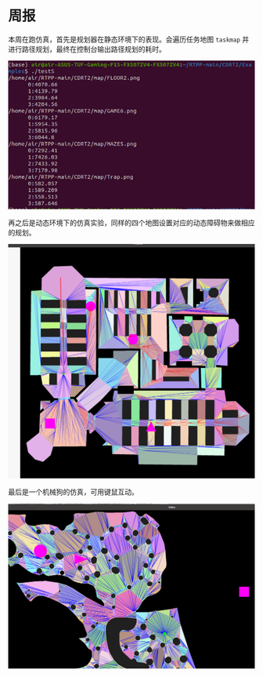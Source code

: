 # 周报

  本周在跑仿真，首先是规划器在静态环境下的表现。会遍历任务地图 `taskmap` 并进行路径规划，最终在控制台输出路径规划的耗时。

![IMG_20250307_152921](https://github.com/ZYJ-Group/wuyuchen/blob/main/%E5%91%A8%E5%B7%A5%E4%BD%9C/tests.png)

再之后是动态环境下的仿真实验，同样的四个地图设置对应的动态障碍物来做相应的规划。

![IMG_20250307_152921](https://github.com/ZYJ-Group/wuyuchen/blob/main/%E5%91%A8%E5%B7%A5%E4%BD%9C/testd.png)

最后是一个机械狗的仿真，可用键鼠互动。

![IMG_20250307_152921](https://github.com/ZYJ-Group/wuyuchen/blob/main/%E5%91%A8%E5%B7%A5%E4%BD%9C/dog.png)
